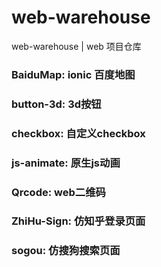 # web-warehouse
web-warehouse | web 项目仓库

### BaiduMap: ionic 百度地图
### button-3d: 3d按钮
### checkbox: 自定义checkbox
### js-animate: 原生js动画
### Qrcode: web二维码
### ZhiHu-Sign: 仿知乎登录页面
### sogou: 仿搜狗搜索页面